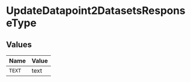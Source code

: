 # UpdateDatapoint2DatasetsResponseType


## Values

| Name   | Value  |
| ------ | ------ |
| `TEXT` | text   |